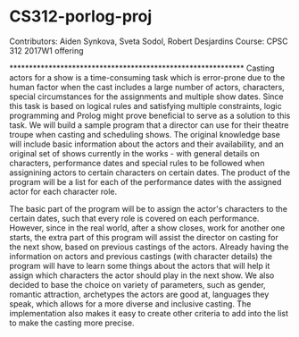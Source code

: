 # CS312-porlog-proj
Contributors: Aiden Synkova, Sveta Sodol, Robert Desjardins
Course: CPSC 312 2017W1 offering
</p>
************************************************************
Casting actors for a show is a time-consuming task which is error-prone due to the human factor when the cast includes a large number of actors, characters, special circumstances for the assignments and multiple show dates. Since this task is based on logical rules and satisfying multiple constraints, logic programming and Prolog might prove beneficial to serve as a solution to this task. We will build a sample program that a director can use for their theatre troupe when casting and scheduling shows. The original knowledge base will include basic information about the actors and their availability, and an original set of shows currently in the works - with general details on characters, performance dates and special rules to be followed when assignining actors to certain characters on certain dates. The product of the program will be a list for each of the performance dates with the assigned actor for each character role.

The basic part of the program will be to assign the actor's characters to the certain dates, such that every role is covered on each performance. However, since in the real world, after a show closes, work for another one starts, the extra part of this program will assist the director on casting for the next show, based on previous castings of the actors. Already having the information on actors and previous castings (with character details) the program will have to learn some things about the actors that will help it assign which characters the actor should play in the next show. We also decided to base the choice on variety of parameters, such as gender, romantic attraction, archetypes the actors are good at, languages they speak, which allows for a more diverse and inclusive casting. The implementation also makes it easy to create other criteria to add into the list to make the casting more precise. 
